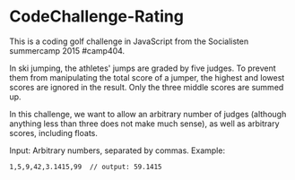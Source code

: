 # CodeChallenge-Rating

This is a coding golf challenge in JavaScript from the Socialisten summercamp 2015 #camp404.

In ski jumping, the athletes' jumps are graded by five judges. To prevent them from manipulating the total score of a jumper, the highest and lowest scores are ignored in the result. Only the three middle scores are summed up.

In this challenge, we want to allow an arbitrary number of judges (although anything less than three does not make much sense), as well as arbitrary scores, including floats.

Input: Arbitrary numbers, separated by commas. Example:

```
1,5,9,42,3.1415,99  // output: 59.1415
```

